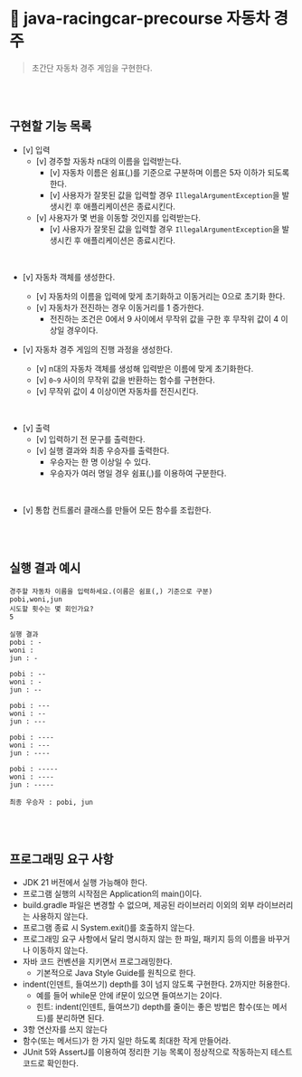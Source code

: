 
# 📑 java-racingcar-precourse 자동차 경주
> 초간단 자동차 경주 게임을 구현한다.

<br>
<br>

## 구현할 기능 목록

- [v] 입력
    - [v] 경주할 자동차 n대의 이름을 입력받는다.
        - [v] 자동차 이름은 쉼표(,)를 기준으로 구분하며 이름은 5자 이하가 되도록 한다.
        - [v] 사용자가 잘못된 값을 입력할 경우 `IllegalArgumentException`을 발생시킨 후 애플리케이션은 종료시킨다.
    - [v] 사용자가 몇 번을 이동할 것인지를 입력받는다.
        - [v] 사용자가 잘못된 값을 입력할 경우 `IllegalArgumentException`을 발생시킨 후 애플리케이션은 종료시킨다.
    

<br>

- [v] 자동차 객체를 생성한다.
    - [v] 자동차의 이름을 입력에 맞게 초기화하고 이동거리는 0으로 초기화 한다.
    - [v] 자동차가 전진하는 경우 이동거리를 1 증가한다.
        - 전진하는 조건은 0에서 9 사이에서 무작위 값을 구한 후 무작위 값이 4 이상일 경우이다.

    
- [v] 자동차 경주 게임의 진행 과정을 생성한다.
    - [v] n대의 자동차 객체를 생성해 입력받은 이름에 맞게 초기화한다.
    - [v] `0~9` 사이의 무작위 값을 반환하는 함수를 구현한다.
    - [v] 무작위 값이 4 이상이면 자동차를 전진시킨다.

<br>

- [v] 출력
    - [v] 입력하기 전 문구를 출력한다.
    - [v] 실행 결과와 최종 우승자를 출력한다.
        - 우승자는 한 명 이상일 수 있다.
        - 우승자가 여러 명일 경우 쉼표(,)를 이용하여 구분한다.

<br>

- [v] 통합 컨트롤러 클래스를 만들어 모든 함수를 조립한다.

<br>
<br>

## 실행 결과 예시
``` 
경주할 자동차 이름을 입력하세요.(이름은 쉼표(,) 기준으로 구분)
pobi,woni,jun
시도할 횟수는 몇 회인가요?
5

실행 결과
pobi : -
woni : 
jun : -

pobi : --
woni : -
jun : --

pobi : ---
woni : --
jun : ---

pobi : ----
woni : ---
jun : ----

pobi : -----
woni : ----
jun : -----

최종 우승자 : pobi, jun
```


<br>
<br>


## 프로그래밍 요구 사항
- JDK 21 버전에서 실행 가능해야 한다.
- 프로그램 실행의 시작점은 Application의 main()이다.
- build.gradle 파일은 변경할 수 없으며, 제공된 라이브러리 이외의 외부 라이브러리는 사용하지 않는다.
- 프로그램 종료 시 System.exit()를 호출하지 않는다.
- 프로그래밍 요구 사항에서 달리 명시하지 않는 한 파일, 패키지 등의 이름을 바꾸거나 이동하지 않는다.
- 자바 코드 컨벤션을 지키면서 프로그래밍한다.
    - 기본적으로 Java Style Guide를 원칙으로 한다.
- indent(인덴트, 들여쓰기) depth를 3이 넘지 않도록 구현한다. 2까지만 허용한다.
    - 예를 들어 while문 안에 if문이 있으면 들여쓰기는 2이다.
    - 힌트: indent(인덴트, 들여쓰기) depth를 줄이는 좋은 방법은 함수(또는 메서드)를 분리하면 된다.
- 3항 연산자를 쓰지 않는다
- 함수(또는 메서드)가 한 가지 일만 하도록 최대한 작게 만들어라.
- JUnit 5와 AssertJ를 이용하여 정리한 기능 목록이 정상적으로 작동하는지 테스트 코드로 확인한다.

